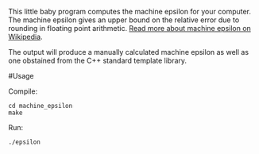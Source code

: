 This little baby program computes the machine epsilon for your computer. The machine epsilon gives an upper bound on the relative error due to rounding in floating point arithmetic. [Read more about machine epsilon on Wikipedia](https://en.wikipedia.org/wiki/Machine_epsilon).

The output will produce a manually calculated machine epsilon as well as one obstained from the C++ standard template library.

#Usage

Compile:

```
cd machine_epsilon
make
```

Run:

```
./epsilon
```

